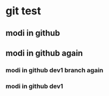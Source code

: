 # git test

## modi in github
## modi in github again

### modi in github dev1 branch again

### modi in github dev1
